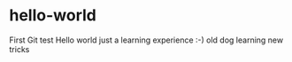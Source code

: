 # hello-world
First Git test Hello world just a learning experience :-)
old dog learning new tricks
